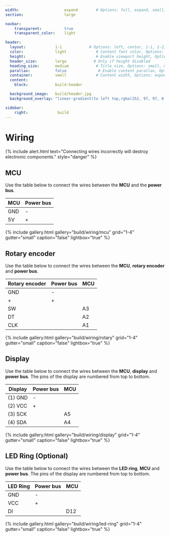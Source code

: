 ```yaml
---
width:                    expand        # Options: full, expand, small, xsmall
section:                  large

navbar:
    transparent:          true
    transparent_color:    light

header:
  layout:             1-1            # Options: left, center, 1-1, 1-2, 1-3 or 2-3. Left, right options display this pages title and subtitle. 1-1, 1-2, 1-3 or 2-3 options display content of block file/s.
  color:              light             # Content font color, Options: light, dark
  height:                               # Enable viewport height, Options: full
  header_size:        large            # Only if height disabled
  heading_size:       medium            # Title size, Options: small, medium, large
  parallax:           false              # Enable content parallax, Options: true
  container:          small             # Content width, Options: expand, small, xsmall
  content:
    block:            build-header

  background_image:   build/header.jpg
  background_overlay: "linear-gradient(to left top,rgba(252, 97, 97, 0.8) 0%, rgba(69, 69, 69, 0.8) 80%)"

sidebar:
    right:             build
---
```


# Wiring

{% include alert.html text="Connecting wires incorrectly will destroy electronic components." style="danger" %}

## MCU
Use the table below to connect the wires between the **MCU** and the **power bus**.

| MCU             | Power bus  |
|-----------------|------------|
|GND              |-           |
|5V               |+           |

{% include gallery.html 
  gallery="build/wiring/mcu"
  grid="1-4"
  gutter="small"
  caption="false"
  lightbox="true"
%}

## Rotary encoder
Use the table below to connect the wires between the **MCU**, **rotary encoder** and **power bus**.

| Rotary encoder        | Power bus | MCU |
|-----------------------|-----------|-----|
|GND                    |-          |     |
|+                      |+          |     |
|SW                     |           |A3   |
|DT                     |           |A2   |
|CLK                    |           |A1   |

{% include gallery.html 
  gallery="build/wiring/rotary"
  grid="1-4"
  gutter="small"
  caption="false"
  lightbox="true"
%}

## Display
Use the table below to connect the wires between the **MCU**, **display** and **power bus**. 
The pins of the display are numbered from top to bottom.

| Display               | Power bus  | MCU  |
|-----------------------|------------|------|
|(1) GND                |-           |      |
|(2) VCC                |+           |      |
|(3) SCK                |            |A5    |
|(4) SDA                |            |A4    |

{% include gallery.html 
  gallery="build/wiring/display"
  grid="1-4"
  gutter="small"
  caption="false"
  lightbox="true"
%}

## LED Ring (Optional)
Use the table below to connect the wires between the **LED ring**, **MCU** and **power bus**. 
The pins of the display are numbered from top to bottom.

| LED Ring              | Power bus  | MCU  |
|-----------------------|------------|------|
|GND                    |-           |      |
|VCC                    |+           |      |
|DI                     |            |D12   |

{% include gallery.html 
  gallery="build/wiring/led-ring"
  grid="1-4"
  gutter="small"
  caption="false"
  lightbox="true"
%}